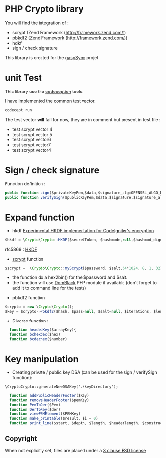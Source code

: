 # PHP Crypto library

You will find the integration  of :

* scrypt (Zend Framework (http://framework.zend.com/))
* pbkdf2 (Zend Framework (http://framework.zend.com/))
* hdkf
* sign / check signature

This library is created for the [gaspSync](http://github.com/vinpel/gaspSync) projet


# unit Test

This library use the [codeception](http://www.codeception.com) tools.

I have implemented the common test vector.


```javascript
codecept run
```

The test vector **will** fail for now, they are in comment but present in test file :

* test scrypt vector 4
* test scrypt vector 5
* test scrypt vector6
* test scrypt vector7
* test scrypt vector4


# Sign / check signature

Function definition :
```javascript
public function sign($privateKeyPem,$data,$signature_alg=OPENSSL_ALGO_DSS1)
public function verifySign($publicKeyPem,$data,$signature,$signature_alg=OPENSSL_ALGO_DSS1){
```


# Expand function

- hkdf [Experimental HKDF implementation for CodeIgniter's encryption  ](https://gist.github.com/narfbg/8793435)  
```javascript
$hkdf = \Crypto\Crypto::HKDF($secretToken, $hashmode,null,$hashmod_digest_size,self::HKDF_INFO_SIGNING);
```
rfc5869 : [HKDF](https://tools.ietf.org/rfc/rfc5869.txt)

- [scrypt](http://fr.wikipedia.org/wiki/Scrypt) function
```javascript
$scrypt =  \Crypto\Crypto::myScrypt($password, $salt,64*1024, 8, 1, 32);
```
 * the function do a hex2bin() for the $password and $salt.
 * the function will use [DomBlack](https://github.com/DomBlack/php-scrypt) PHP module if available (don't forget to add it to command line for the tests)


- pbkdf2 function
```javascript
$crypto = new \Crypto\Crypto();
$key = $crypto->Pbkdf2($hash, $pass=null, $salt=null, $iterations, $length)
```

- Diverse function :
```javascript
  function hexdecKey($arrayKey){
  function bchexdec($hex)
  function bcdechex($number)
```

# Key  manipulation
- Creating private / public key DSA (can be used for the sign / verifySign function):
````
\CryptoCrypto::generateNewDSAKey('./keyDirectory');
````

```javascript
  function addPublicHeaderFooter($Key)
  function removeHeaderFooter($pemKey)
  function PemToDer($Pem)
  function DerToKey($der)
  function viewPEMElement($PEMKey)
  function make_printable($result, $i = 0)
  function print_line($start, $depth, $length, $headerlength, $constructed, $type, $extra = false)
```
## Copyright

When not explicitly set, files are placed under a [3 clause BSD license](http://www.opensource.org/licenses/BSD-3-Clause)
